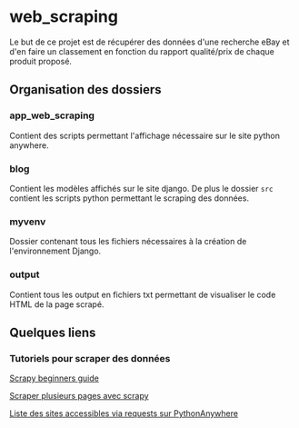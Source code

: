 # web_scraping

Le but de ce projet est de récupérer des données d'une recherche eBay et d'en faire un classement en fonction du rapport qualité/prix de chaque produit proposé.

## Organisation des dossiers

### app_web_scraping

Contient des scripts permettant l'affichage nécessaire sur le site python anywhere.

### blog

Contient les modèles affichés sur le site django. De plus le dossier `src` contient les scripts python permettant le scraping des données.

### myvenv

Dossier contenant tous les fichiers nécessaires à la création de l'environnement Django.

### output

Contient tous les output en fichiers txt permettant de visualiser le code HTML de la page scrapé.

## Quelques liens

### Tutoriels pour scraper des données

[Scrapy beginners guide](https://scrapeops.io/python-scrapy-playbook/scrapy-beginners-guide)

[Scraper plusieurs pages avec scrapy](https://medium.com/@alexandrewrg/scraper-les-donn%C3%A9es-de-plusieurs-pages-avec-scrapy-2e076ac7dc09)

[Liste des sites accessibles via requests sur PythonAnywhere](https://www.pythonanywhere.com/whitelist/)
